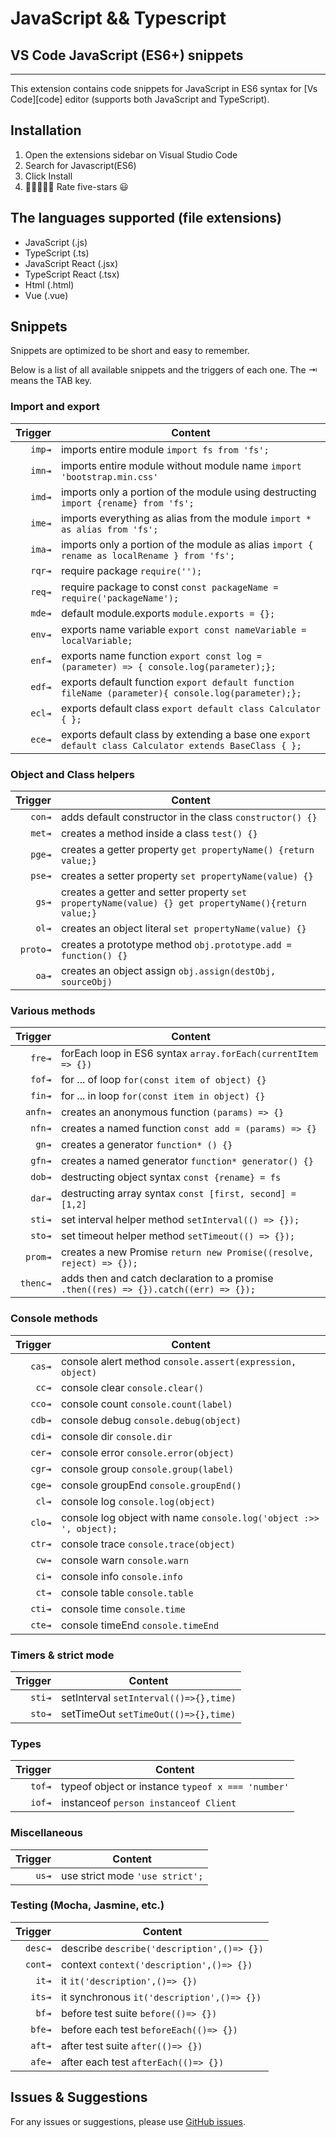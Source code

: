 # JavaScript && Typescript

## VS Code JavaScript (ES6+) snippets

---

This extension contains code snippets for JavaScript in ES6 syntax for [Vs Code][code] editor (supports both JavaScript and TypeScript).

## Installation

1. Open the extensions sidebar on Visual Studio Code
1. Search for Javascript(ES6)
1. Click Install
1. 🌟🌟🌟🌟🌟 Rate five-stars 😃

## The languages supported (file extensions)

- JavaScript (.js)
- TypeScript (.ts)
- JavaScript React (.jsx)
- TypeScript React (.tsx)
- Html (.html)
- Vue (.vue)

## Snippets

Snippets are optimized to be short and easy to remember.

Below is a list of all available snippets and the triggers of each one. The ⇥ means the TAB key.

### Import and export

| Trigger | Content                                                                                                |
| ------: | ------------------------------------------------------------------------------------------------------ |
|  `imp⇥` | imports entire module `import fs from 'fs';`                                                           |
|  `imn⇥` | imports entire module without module name `import 'bootstrap.min.css'`                                 |
|  `imd⇥` | imports only a portion of the module using destructing `import {rename} from 'fs';`                    |
|  `ime⇥` | imports everything as alias from the module `import * as alias from 'fs';`                             |
|  `ima⇥` | imports only a portion of the module as alias `import { rename as localRename } from 'fs';`            |
|  `rqr⇥` | require package `require('');`                                                                         |
|  `req⇥` | require package to const `const packageName = require('packageName');`                                 |
|  `mde⇥` | default module.exports `module.exports = {};`                                                          |
|  `env⇥` | exports name variable `export const nameVariable = localVariable;`                                     |
|  `enf⇥` | exports name function `export const log = (parameter) => { console.log(parameter);};`                  |
|  `edf⇥` | exports default function `export default function fileName (parameter){ console.log(parameter);};`     |
|  `ecl⇥` | exports default class `export default class Calculator { };`                                           |
|  `ece⇥` | exports default class by extending a base one `export default class Calculator extends BaseClass { };` |

### Object and Class helpers

|  Trigger | Content                                                                                             |
| -------: | --------------------------------------------------------------------------------------------------- |
|   `con⇥` | adds default constructor in the class `constructor() {}`                                            |
|   `met⇥` | creates a method inside a class `test() {}`                                                         |
|   `pge⇥` | creates a getter property `get propertyName() {return value;}`                                      |
|   `pse⇥` | creates a setter property `set propertyName(value) {}`                                              |
|    `gs⇥` | creates a getter and setter property `set propertyName(value) {} get propertyName(){return value;}` |
|    `ol⇥` | creates an object literal `set propertyName(value) {}`                                              |
| `proto⇥` | creates a prototype method `obj.prototype.add = function() {}`                                      |
|    `oa⇥` | creates an object assign `obj.assign(destObj, sourceObj)`                                           |

### Various methods

|  Trigger | Content                                                                               |
| -------: | ------------------------------------------------------------------------------------- |
|   `fre⇥` | forEach loop in ES6 syntax `array.forEach(currentItem => {})`                         |
|   `fof⇥` | for ... of loop `for(const item of object) {}`                                        |
|   `fin⇥` | for ... in loop `for(const item in object) {}`                                        |
|  `anfn⇥` | creates an anonymous function `(params) => {}`                                        |
|   `nfn⇥` | creates a named function `const add = (params) => {}`                                 |
|    `gn⇥` | creates a generator `function* () {}`                                                 |
|   `gfn⇥` | creates a named generator `function* generator() {}`                                  |
|   `dob⇥` | destructing object syntax `const {rename} = fs`                                       |
|   `dar⇥` | destructing array syntax `const [first, second] = [1,2]`                              |
|   `sti⇥` | set interval helper method `setInterval(() => {});`                                   |
|   `sto⇥` | set timeout helper method `setTimeout(() => {});`                                     |
|  `prom⇥` | creates a new Promise `return new Promise((resolve, reject) => {});`                  |
| `thenc⇥` | adds then and catch declaration to a promise `.then((res) => {}).catch((err) => {});` |

### Console methods

| Trigger | Content                                                            |
| ------: | ------------------------------------------------------------------ |
|  `cas⇥` | console alert method `console.assert(expression, object)`          |
|   `cc⇥` | console clear `console.clear()`                                    |
|  `cco⇥` | console count `console.count(label)`                               |
|  `cdb⇥` | console debug `console.debug(object)`                              |
|  `cdi⇥` | console dir `console.dir`                                          |
|  `cer⇥` | console error `console.error(object)`                              |
|  `cgr⇥` | console group `console.group(label)`                               |
|  `cge⇥` | console groupEnd `console.groupEnd()`                              |
|   `cl⇥` | console log `console.log(object)`                                  |
|  `clo⇥` | console log object with name `console.log('object :>> ', object);` |
|  `ctr⇥` | console trace `console.trace(object)`                              |
|   `cw⇥` | console warn `console.warn`                                        |
|   `ci⇥` | console info `console.info`                                        |
|   `ct⇥` | console table `console.table`                                      |
|  `cti⇥` | console time `console.time`                                        |
|  `cte⇥` | console timeEnd `console.timeEnd`                                  |

### Timers & strict mode

| Trigger | Content                                |
| ------: | -------------------------------------- |
|  `sti⇥` | setInterval `setInterval(()=>{},time)` |
|  `sto⇥` | setTimeOut `setTimeOut(()=>{},time)`   |

### Types

| Trigger | Content                                           |
| ------: | ------------------------------------------------- |
|  `tof⇥` | typeof object or instance `typeof x === 'number'` |
|  `iof⇥` | instanceof `person instanceof Client`             |

### Miscellaneous

| Trigger | Content                         |
| ------: | ------------------------------- |
|   `us⇥` | use strict mode `'use strict';` |

### Testing (Mocha, Jasmine, etc.)

| Trigger | Content                                    |
| ------: | ------------------------------------------ |
| `desc⇥` | describe `describe('description',()=> {})` |
| `cont⇥` | context `context('description',()=> {})`   |
|   `it⇥` | it `it('description',()=> {})`             |
|  `its⇥` | it synchronous `it('description',()=> {})` |
|   `bf⇥` | before test suite `before(()=> {})`        |
|  `bfe⇥` | before each test `beforeEach(()=> {})`     |
|  `aft⇥` | after test suite `after(()=> {})`          |
|  `afe⇥` | after each test `afterEach(()=> {})`       |

## Issues & Suggestions

For any issues or suggestions, please use [GitHub issues](https://github.com/tal7aouy/javascript-es6-snippets/issues).
